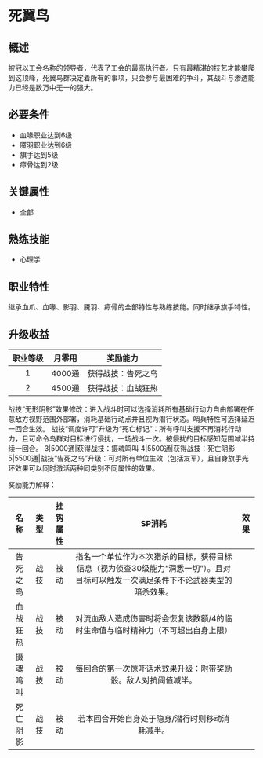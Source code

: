 # 死翼鸟

## 概述

被冠以工会名称的领导者，代表了工会的最高执行者。只有最精湛的技艺才能攀爬到这顶峰，死翼鸟群决定着所有的事项，只会参与最困难的争斗，其战斗与渗透能力已经是数万中无一的强大。

## 必要条件

* 血喙职业达到6级
* 魇羽职业达到6级
* 旗手达到5级
* 瘴骨达到2级

## 关键属性

* 全部

## 熟练技能

* 心理学
  
## 职业特性

继承血爪、血喙、影羽、魇羽、瘴骨的全部特性与熟练技能。同时继承旗手特性。

## 升级收益

职业等级|月零用|奖励能力
:--:|:--:|:--:
1|4000通|获得战技：告死之鸟
2|4500通|获得战技：血战狂热
战技“无形阴影”效果修改：进入战斗时可以选择消耗所有基础行动力自由部署在任意敌方视野范围外部署，消耗基础行动点并且视为潜行状态。哨兵特性可选择延迟一回合生效。
战技“调度许可”升级为“死亡标记”：所有呼叫支援不再消耗行动力，且可命令鸟群对目标进行侵扰，一场战斗一次。被侵扰的目标感知范围减半持续一回合。
3|5000通|获得战技：摄魂鸣叫
4|5500通|获得战技：死亡阴影
5|5500通|战技“告死之鸟”升级：可对所有单位生效（包括友军），且自身旗手光环效果可以同时激活两种同类别不同属性的效果。

奖励能力解释：

名称|类型|挂钩属性|SP消耗|效果
:--:|:--:|:--:|:--:|:--:
告死之鸟|战技|被动|指名一个单位作为本次猎杀的目标，获得目标信息（视为侦查30级能力“洞悉一切”）。且对目标可以触发一次满足条件下不论武器类型的暗杀效果。
血战狂热|战技|被动|对流血敌人造成伤害时将会恢复该数额/4的临时生命值与临时精神力（不可超出自身上限）
摄魂鸣叫|战技|被动|每回合的第一次惊吓话术效果升级：附带奖励骰。敌人对抗阈值减半。
死亡阴影|战技|被动|若本回合开始自身处于隐身/潜行时则移动消耗减半。

